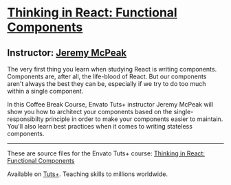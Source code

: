 # [Thinking in React: Functional Components][published url]
## Instructor: [Jeremy McPeak][instructor url]


The very first thing you learn when studying React is writing components. Components are, after all, the life-blood of React. But our components aren't always the best they can be, especially if we try to do too much within a single component.

In this Coffee Break Course, Envato Tuts+ instructor Jeremy McPeak will show you how to architect your components based on the single-responsibilty principle in order to make your components easier to maintain. You'll also learn best practices when it comes to writing stateless components.




------

These are source files for the Envato Tuts+ course: [Thinking in React: Functional Components][published url]

Available on [Tuts+](https://tutsplus.com). Teaching skills to millions worldwide.

[published url]: https://code.tutsplus.com/courses/thinking-in-react-functional-components
[instructor url]: https://tutsplus.com/authors/jeremy-mcpeak
